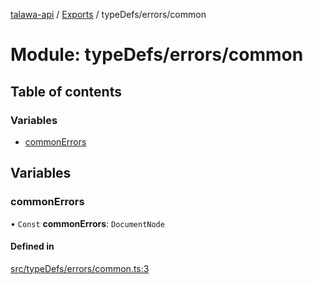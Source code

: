 [talawa-api](../README.md) / [Exports](../modules.md) / typeDefs/errors/common

# Module: typeDefs/errors/common

## Table of contents

### Variables

- [commonErrors](typeDefs_errors_common.md#commonerrors)

## Variables

### commonErrors

• `Const` **commonErrors**: `DocumentNode`

#### Defined in

[src/typeDefs/errors/common.ts:3](https://github.com/PalisadoesFoundation/talawa-api/blob/4145524/src/typeDefs/errors/common.ts#L3)
